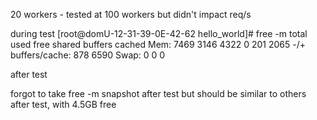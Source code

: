 20 workers - tested at 100 workers but didn't impact req/s

during test
[root@domU-12-31-39-0E-42-62 hello_world]# free -m
             total       used       free     shared    buffers     cached
Mem:          7469       3146       4322          0        201       2065
-/+ buffers/cache:        878       6590
Swap:            0          0          0

after test

forgot to take free -m snapshot after test but should be similar to
others after test, with 4.5GB free
